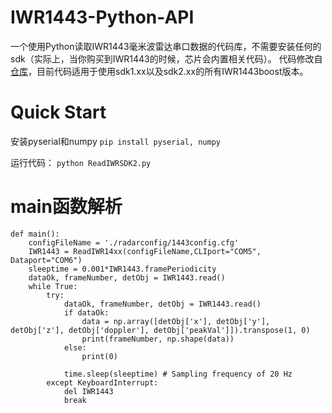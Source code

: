 # IWR1443-Python-API
一个使用Python读取IWR1443毫米波雷达串口数据的代码库，不需要安装任何的sdk（实际上，当你购买到IWR1443的时候，芯片会内置相关代码）。
代码修改自[仓库](https://github.com/ibaiGorordo/IWR1443-Read-Data-Python-MMWAVE-SDK-1)，目前代码适用于使用sdk1.xx以及sdk2.xx的所有IWR1443boost版本。

# Quick Start
安装pyserial和numpy
```pip install pyserial, numpy```


运行代码：
```python ReadIWRSDK2.py```


# main函数解析
```
def main():
    configFileName = './radarconfig/1443config.cfg'
    IWR1443 = ReadIWR14xx(configFileName,CLIport="COM5", Dataport="COM6")
    sleeptime = 0.001*IWR1443.framePeriodicity
    dataOk, frameNumber, detObj = IWR1443.read()
    while True:
        try:
            dataOk, frameNumber, detObj = IWR1443.read()
            if dataOk:
                data = np.array([detObj['x'], detObj['y'], detObj['z'], detObj['doppler'], detObj['peakVal']]).transpose(1, 0)
                print(frameNumber, np.shape(data))
            else:
                print(0)
                
            time.sleep(sleeptime) # Sampling frequency of 20 Hz
        except KeyboardInterrupt:
            del IWR1443
            break
```

